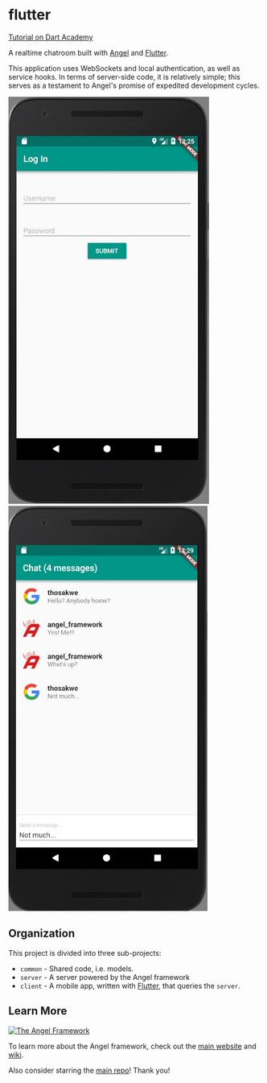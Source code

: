 # flutter
[Tutorial on Dart Academy](https://dart.academy/building-a-real-time-chat-app-with-angel-and-flutter/)

A realtime chatroom built with
[Angel](https://angel-dart.github.io) and
[Flutter](https://flutter.io).

This application uses WebSockets and local authentication,
as well as service hooks. In terms of server-side code, it is relatively
simple; this serves as a testament to Angel's promise of expedited
development cycles.

![Login Screen](screenshots/login.PNG)
![Chat Screen](screenshots/conversation.PNG)

## Organization
This project is divided into three sub-projects:

* `common` - Shared code, i.e. models.
* `server` - A server powered by the Angel framework
* `client` - A mobile app, written with [Flutter](https://flutter.io), that queries the `server`.

## Learn More
[![The Angel Framework](https://angel-dart.github.io/images/logo.png)](https://angel-dart.github.io)

To learn more about the Angel framework, check out the 
[main website](https://angel-dart.github.io) and
[wiki](https://github.com/angel-dart/angel/wiki).

Also consider starring the [main repo](https://github.com/angel-dart/angel)! Thank you!
